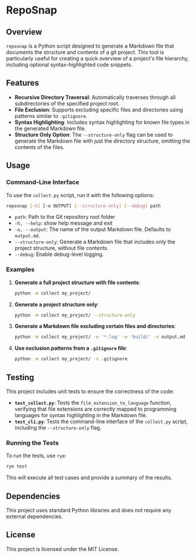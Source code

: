 # RepoSnap

## Overview

`reposnap` is a Python script designed to generate a Markdown file that documents the structure and contents of a git project. This tool is particularly useful for creating a quick overview of a project's file hierarchy, including optional syntax-highlighted code snippets.

## Features

- **Recursive Directory Traversal**: Automatically traverses through all subdirectories of the specified project root.
- **File Exclusion**: Supports excluding specific files and directories using patterns similar to `.gitignore`.
- **Syntax Highlighting**: Includes syntax highlighting for known file types in the generated Markdown file.
- **Structure Only Option**: The `--structure-only` flag can be used to generate the Markdown file with just the directory structure, omitting the contents of the files.

## Usage

### Command-Line Interface

To use the `collect.py` script, run it with the following options:

```bash
reposnap [-h] [-o OUTPUT] [--structure-only] [--debug] path
```

- `path`: Path to the Git repository root folder
- `-h, --help`: show help message and exit
- `-o, --output`: The name of the output Markdown file. Defaults to `output.md`.
- `--structure-only`: Generate a Markdown file that includes only the project structure, without file contents.
- `--debug`: Enable debug-level logging.

### Examples

1. **Generate a full project structure with file contents**:

    ```bash
    python -m collect my_project/
    ```

2. **Generate a project structure only**:

    ```bash
    python -m collect my_project/ --structure-only
    ```

3. **Generate a Markdown file excluding certain files and directories**:

    ```bash
    python -m collect my_project/ -e '*.log' -e 'build/' -o output.md
    ```

4. **Use exclusion patterns from a `.gitignore` file**:

    ```bash
    python -m collect my_project/ -x .gitignore
    ```

## Testing

This project includes unit tests to ensure the correctness of the code:

- **`test_collect.py`**: Tests the `file_extension_to_language` function, verifying that file extensions are correctly mapped to programming languages for syntax highlighting in the Markdown file.
- **`test_cli.py`**: Tests the command-line interface of the `collect.py` script, including the `--structure-only` flag.

### Running the Tests

To run the tests, use `rye`:

```bash
rye test
```

This will execute all test cases and provide a summary of the results.

## Dependencies

This project uses standard Python libraries and does not require any external dependencies. 

## License

This project is licensed under the MIT License.
